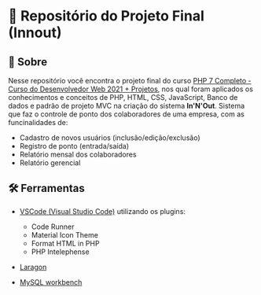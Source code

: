 # :open_file_folder: Repositório do Projeto Final (Innout)


## :pushpin: Sobre
Nesse repositório você encontra o projeto final do curso [PHP 7 Completo - Curso do Desenvolvedor Web 2021 + Projetos](https://www.udemy.com/course/php-7-completo/), nos qual foram aplicados os conhecimentos e conceitos de PHP, HTML, CSS, JavaScript, Banco de dados e padrão de projeto MVC na criação do sistema <b>In'N'Out</b>. Sistema que faz o controle de ponto dos colaboradores de uma empresa, com as funcinalidades de:
<ul>
    <li>Cadastro de novos usuários (inclusão/edição/exclusão)</li>
    <li>Registro de ponto (entrada/saída)</li>
    <li>Relatório mensal dos colaboradores </li>
    <li>Relatório gerencial</li>
</ul>

## :hammer_and_wrench: Ferramentas
- [VSCode (Visual Studio Code)](https://code.visualstudio.com/) utilizando os plugins:
    <ul>
        <li>Code Runner</li>
        <li>Material Icon Theme</li>
        <li>Format HTML in PHP</li>
        <li>PHP Intelephense</li>
    </ul>

- [Laragon](https://laragon.org/)
- [MySQL workbench](https://downloads.mysql.com/archives/workbench/)